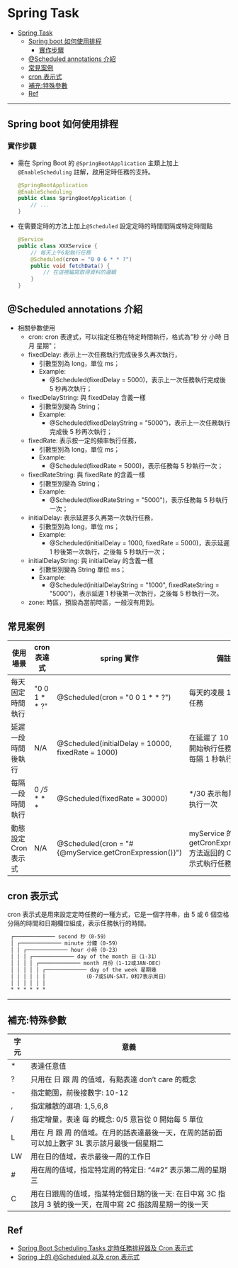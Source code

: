 # Spring Task

- [Spring Task](#spring-task)
  - [Spring boot 如何使用排程](#spring-boot-如何使用排程)
    - [實作步驟](#實作步驟)
  - [@Scheduled annotations 介紹](#scheduled-annotations-介紹)
  - [常見案例](#常見案例)
  - [cron 表示式](#cron-表示式)
  - [補充:特殊參數](#補充特殊參數)
  - [Ref](#ref)

---

## Spring boot 如何使用排程

### 實作步驟

- 需在 Spring Boot 的 `@SpringBootApplication` 主類上加上 `@EnableScheduling` 註解，啟用定時任務的支持。

  ```java
  @SpringBootApplication
  @EnableScheduling
  public class SpringBootApplication {
      // ...
  }
  ```

- 在需要定時的方法上加上`@Scheduled` 設定定時的時間間隔或特定時間點

  ```java
  @Service
  public class XXXService {
      // 每天上午6點執行任務
      @Scheduled(cron = "0 0 6 * * ?")
      public void fetchData() {
          // 在這裡編寫取得資料的邏輯
      }
  }

  ```

## @Scheduled annotations 介紹

- 相關參數使用
  - cron: cron 表達式，可以指定任務在特定時間執行，格式為"秒 分 小時 日 月 星期"；
  - fixedDelay: 表示上一次任務執行完成後多久再次執行，
    - 引數型別為 long，單位 ms；
    - Example:
      - @Scheduled(fixedDelay = 5000)，表示上一次任務執行完成後 5 秒再次執行；
  - fixedDelayString: 與 fixedDelay 含義一樣
    - 引數型別變為 String；
    - Example:
      - @Scheduled(fixedDelayString = "5000")，表示上一次任務執行完成後 5 秒再次執行；
  - fixedRate: 表示按一定的頻率執行任務，
    - 引數型別為 long，單位 ms；
    - Example:
      - @Scheduled(fixedRate = 5000)，表示任務每 5 秒執行一次；
  - fixedRateString: 與 fixedRate 的含義一樣
    - 引數型別變為 String；
    - Example:
      - @Scheduled(fixedRateString = "5000")，表示任務每 5 秒執行一次；
  - initialDelay: 表示延遲多久再第一次執行任務，
    - 引數型別為 long，單位 ms；
    - Example:
      - @Scheduled(initialDelay = 1000, fixedRate = 5000)，表示延遲 1 秒後第一次執行，之後每 5 秒執行一次；
  - initialDelayString: 與 initialDelay 的含義一樣
    - 引數型別變為 String 單位 ms；
    - Example:
      - @Scheduled(initialDelayString = "1000", fixedRateString = "5000")，表示延遲 1 秒後第一次執行，之後每 5 秒執行一次。
  - zone: 時區，預設為當前時區，一般沒有用到。

## 常見案例

| 使用場景             | cron 表達式     | spring 實作                                            | 備註                                                            |
| -------------------- | --------------- | ------------------------------------------------------ | --------------------------------------------------------------- |
| 每天固定時間執行     | "0 0 1 \* \* ?" | @Scheduled(cron = "0 0 1 \* \* ?")                     | 每天的凌晨 1 點執行任務                                         |
| 延遲一段時間後執行   | N/A             | @Scheduled(initialDelay = 10000, fixedRate = 1000)     | 在延遲了 10 秒之後開始執行任務，並且每隔 1 秒執行一次           |
| 每隔一段時間執行     | 0 _/5_ \* \* \* | @Scheduled(fixedRate = 30000)                          | \*/30 表示每隔 30 秒执行一次                                    |
| 動態設定 Cron 表示式 | N/A             | @Scheduled(cron = "#{@myService.getCronExpression()}") | myService 的 getCronExpression() 方法返回的 Cron 表示式執行任務 |

## cron 表示式

cron 表示式是用來設定定時任務的一種方式，它是一個字符串，由 5 或 6 個空格分隔的時間和日期欄位組成，表示任務執行的時間。

```txt
 ┌───────────── second 秒（0-59）
 │ ┌───────────── minute 分鐘（0-59）
 │ │ ┌───────────── hour 小時（0-23）
 │ │ │ ┌───────────── day of the month 日（1-31）
 │ │ │ │ ┌───────────── month 月份（1-12或JAN-DEC）
 │ │ │ │ │ ┌───────────── day of the week 星期幾
 │ │ │ │ │ │            （0-7或SUN-SAT，0和7表示周日）
 │ │ │ │ │ │
 * * * * * *
```

---

## 補充:特殊參數

| 字元 | 意義                                                                                                        |
| ---- | ----------------------------------------------------------------------------------------------------------- |
| \*   | 表達任意值                                                                                                  |
| ?    | 只用在 日 跟 周 的值域，有點表達 don’t care 的概念                                                          |
| -    | 指定範圍，前後接數字: 10-12                                                                                 |
| ,    | 指定離散的選項: 1,5,6,8                                                                                     |
| /    | 指定增量，表達 每 的概念: 0/5 意旨從 0 開始每 5 單位                                                        |
| L    | 用在 月 跟 周 的值域。在月的話表達最後一天，在周的話前面可以加上數字 3L 表示該月最後一個星期二              |
| LW   | 用在日的值域，表示最後一周的工作日                                                                          |
| #    | 用在周的值域，指定特定周的特定日: “4#2” 表示第二周的星期三                                                  |
| C    | 用在日跟周的值域，指某特定個日期的後一天: 在日中寫 3C 指該月 3 號的後一天，在周中寫 2C 指該周星期一的後一天 |

## Ref

- [Spring Boot Scheduling Tasks 定時任務排程器及 Cron 表示式](https://polinwei.com/spring-boot-scheduling-tasks/)
- [Spring 上的 @Scheduled 以及 cron 表示式](https://bingdoal.github.io/backend/2020/11/spring-scheduled-and-cron-expression/)
